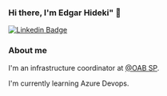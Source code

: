 ### Hi there, I'm Edgar Hideki" 👋

[![Linkedin Badge](https://img.shields.io/badge/-LinkedIn-blue?style=flat-square&logo=Linkedin&logoColor=white&link=https://www.linkedin.com/in/edgar-hideki/)](https://www.linkedin.com/in/edgar-hideki/)

### About me

I'm an infrastructure coordinator at [@OAB SP](https://www.oabsp.org.br/).


I'm currently learning Azure Devops.
